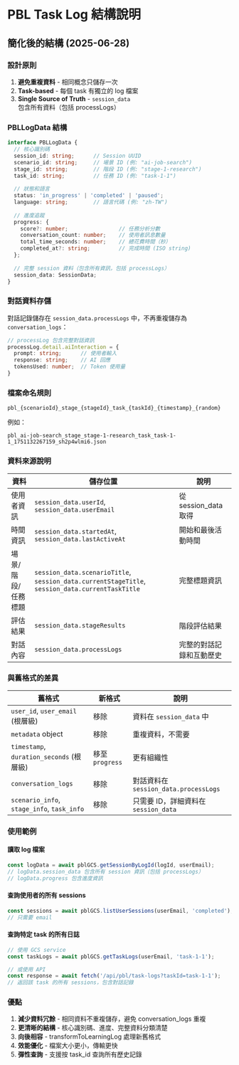 # PBL Task Log 結構說明

## 簡化後的結構 (2025-06-28)

### 設計原則
1. **避免重複資料** - 相同概念只儲存一次
2. **Task-based** - 每個 task 有獨立的 log 檔案
3. **Single Source of Truth** - `session_data` 包含所有資料（包括 processLogs）

### PBLLogData 結構

```typescript
interface PBLLogData {
  // 核心識別碼
  session_id: string;      // Session UUID
  scenario_id: string;     // 場景 ID (例: "ai-job-search")
  stage_id: string;        // 階段 ID (例: "stage-1-research")
  task_id: string;         // 任務 ID (例: "task-1-1")
  
  // 狀態和語言
  status: 'in_progress' | 'completed' | 'paused';
  language: string;        // 語言代碼 (例: "zh-TW")
  
  // 進度追蹤
  progress: {
    score?: number;                // 任務分析分數
    conversation_count: number;    // 使用者訊息數量
    total_time_seconds: number;    // 總花費時間（秒）
    completed_at?: string;         // 完成時間 (ISO string)
  };
  
  // 完整 session 資料（包含所有資訊，包括 processLogs）
  session_data: SessionData;
}
```

### 對話資料存儲

對話記錄儲存在 `session_data.processLogs` 中，不再重複儲存為 `conversation_logs`：

```typescript
// processLog 包含完整對話資訊
processLog.detail.aiInteraction = {
  prompt: string;      // 使用者輸入
  response: string;    // AI 回應
  tokensUsed: number;  // Token 使用量
}
```

### 檔案命名規則

```
pbl_{scenarioId}_stage_{stageId}_task_{taskId}_{timestamp}_{random}
```

例如：
```
pbl_ai-job-search_stage_stage-1-research_task_task-1-1_1751132267159_sh2p4wlmi6.json
```

### 資料來源說明

| 資料 | 儲存位置 | 說明 |
|------|----------|------|
| 使用者資訊 | `session_data.userId`, `session_data.userEmail` | 從 session_data 取得 |
| 時間資訊 | `session_data.startedAt`, `session_data.lastActiveAt` | 開始和最後活動時間 |
| 場景/階段/任務標題 | `session_data.scenarioTitle`, `session_data.currentStageTitle`, `session_data.currentTaskTitle` | 完整標題資訊 |
| 評估結果 | `session_data.stageResults` | 階段評估結果 |
| 對話內容 | `session_data.processLogs` | 完整的對話記錄和互動歷史 |

### 與舊格式的差異

| 舊格式 | 新格式 | 說明 |
|--------|--------|------|
| `user_id`, `user_email` (根層級) | 移除 | 資料在 `session_data` 中 |
| `metadata` object | 移除 | 重複資料，不需要 |
| `timestamp`, `duration_seconds` (根層級) | 移至 `progress` | 更有組織性 |
| `conversation_logs` | 移除 | 對話資料在 `session_data.processLogs` |
| `scenario_info`, `stage_info`, `task_info` | 移除 | 只需要 ID，詳細資料在 `session_data` |

### 使用範例

#### 讀取 log 檔案
```typescript
const logData = await pblGCS.getSessionByLogId(logId, userEmail);
// logData.session_data 包含所有 session 資訊（包括 processLogs）
// logData.progress 包含進度資訊
```

#### 查詢使用者的所有 sessions
```typescript
const sessions = await pblGCS.listUserSessions(userEmail, 'completed');
// 只需要 email
```

#### 查詢特定 task 的所有日誌
```typescript
// 使用 GCS service
const taskLogs = await pblGCS.getTaskLogs(userEmail, 'task-1-1');

// 或使用 API
const response = await fetch('/api/pbl/task-logs?taskId=task-1-1');
// 返回該 task 的所有 sessions，包含對話記錄
```

### 優點
1. **減少資料冗餘** - 相同資料不重複儲存，避免 conversation_logs 重複
2. **更清晰的結構** - 核心識別碼、進度、完整資料分類清楚
3. **向後相容** - transformToLearningLog 處理新舊格式
4. **效能優化** - 檔案大小更小，傳輸更快
5. **彈性查詢** - 支援按 task_id 查詢所有歷史記錄